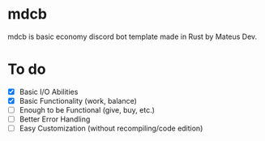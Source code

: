 # mdcb

mdcb is basic economy discord bot template made in Rust by Mateus Dev.

# To do

- [x] Basic I/O Abilities
- [x] Basic Functionality (work, balance)
- [ ] Enough to be Functional (give, buy, etc.)
- [ ] Better Error Handling
- [ ] Easy Customization (without recompiling/code edition)
